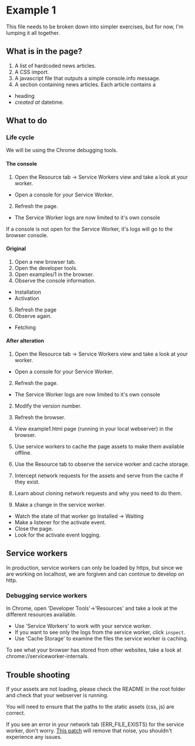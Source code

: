 Example 1
=========

This file needs to be broken down into simpler exercises, but for now, I'm lumping it all together.

## What is in the page?
1. A list of hardcoded news articles.
2. A CSS import.
3. A javascript file that outputs a simple console.info message.
4. A section containing news articles. Each article contains a
 * heading
 * *created at* datetime.

## What to do

### Life cycle

We will be using the Chrome debugging tools.

#### The console
1. Open the Resource tab -> Service Workers view and take a look at your worker.
 * Open a console for your Service Worker.
2. Refresh the page.
 * The Service Worker logs are now limited to it's own console

If a console is not open for the Service Worker, it's logs will go to the browser console.

#### Original
1. Open a new browser tab.
2. Open the developer tools.
3. Open examples/1 in the browser.
4. Observe the console information.
 * Installation
 * Activation
5. Refresh the page
6. Observe again.
 * Fetching

#### After alteration
1. Open the Resource tab -> Service Workers view and take a look at your worker.
 * Open a console for your Service Worker.
2. Refresh the page.
 * The Service Worker logs are now limited to it's own console

2. Modify the version number.
3. Refresh the browser.

1. View example1.html page (running in your local webserver) in the browser.
2. Use service workers to cache the page assets to make them available offline.
3. Use the Resource tab to observe the service worker and cache storage.
4. Intercept network requests for the assets and serve from the cache if they exist.
5. Learn about cloning network requests and why you need to do them.
6. Make a change in the service worker.
 * Watch the state of that worker go Installed -> Waiting
 * Make a listener for the activate event.
 * Close the page.
 * Look for the activate event logging.

## Service workers
In production, service workers can only be loaded by https, but since we are working on localhost,
we are forgiven and can continue to develop on http.

### Debugging service workers
In Chrome, open 'Developer Tools'->'Resources' and take a look at the different resources
available.

* Use 'Service Workers' to work with your service worker.
 * If you want to see only the logs from the service worker, click `inspect`.
* Use 'Cache Storage' to examine the files the service worker is caching.

To see what your browser has stored from other websites, take a look at chrome://serviceworker-internals.

## Trouble shooting
If your assets are not loading, please check the README in the root folder and check that your
webserver is running.

You will need to ensure that the paths to the static assets (css, js) are correct.

If you see an error in your network tab (ERR_FILE_EXISTS) for the service worker, don't worry.
[This patch](https://bugs.chromium.org/p/chromium/issues/detail?id=541797) will remove that noise,
you shouldn't experience any issues.
